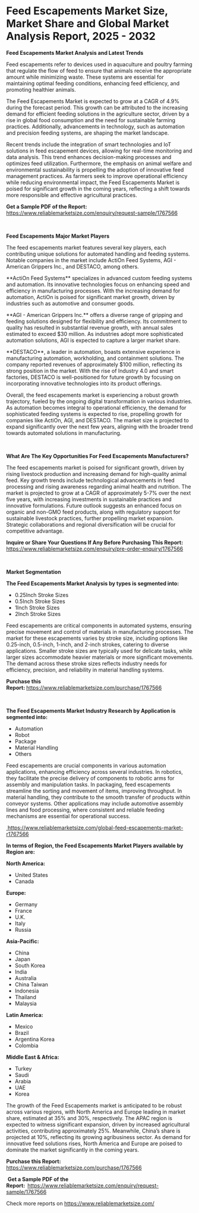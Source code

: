<p><h1>Feed Escapements Market Size, Market Share and Global Market Analysis Report, 2025 - 2032</h1></p><p><strong>Feed Escapements Market Analysis and Latest Trends</strong></p>
<p><p>Feed escapements refer to devices used in aquaculture and poultry farming that regulate the flow of feed to ensure that animals receive the appropriate amount while minimizing waste. These systems are essential for maintaining optimal feeding conditions, enhancing feed efficiency, and promoting healthier animals.</p><p>The Feed Escapements Market is expected to grow at a CAGR of 4.9% during the forecast period. This growth can be attributed to the increasing demand for efficient feeding solutions in the agriculture sector, driven by a rise in global food consumption and the need for sustainable farming practices. Additionally, advancements in technology, such as automation and precision feeding systems, are shaping the market landscape.</p><p>Recent trends include the integration of smart technologies and IoT solutions in feed escapement devices, allowing for real-time monitoring and data analysis. This trend enhances decision-making processes and optimizes feed utilization. Furthermore, the emphasis on animal welfare and environmental sustainability is propelling the adoption of innovative feed management practices. As farmers seek to improve operational efficiency while reducing environmental impact, the Feed Escapements Market is poised for significant growth in the coming years, reflecting a shift towards more responsible and effective agricultural practices.</p></p>
<p><strong>Get a Sample PDF of the Report:&nbsp;</strong> <a href="https://www.reliablemarketsize.com/enquiry/request-sample/1767566?utm_campaign=1840&utm_medium=2&utm_source=Github&utm_content=ia&utm_term=27022025&utm_id=feed-escapements">https://www.reliablemarketsize.com/enquiry/request-sample/1767566</a></p>
<p>&nbsp;</p>
<p><strong>Feed Escapements Major Market Players</strong></p>
<p><p>The feed escapements market features several key players, each contributing unique solutions for automated handling and feeding systems. Notable companies in the market include ActiOn Feed Systems, AGI - American Grippers Inc., and DESTACO, among others.</p><p>**ActiOn Feed Systems** specializes in advanced custom feeding systems and automation. Its innovative technologies focus on enhancing speed and efficiency in manufacturing processes. With the increasing demand for automation, ActiOn is poised for significant market growth, driven by industries such as automotive and consumer goods.</p><p>**AGI - American Grippers Inc.** offers a diverse range of gripping and feeding solutions designed for flexibility and efficiency. Its commitment to quality has resulted in substantial revenue growth, with annual sales estimated to exceed $30 million. As industries adopt more sophisticated automation solutions, AGI is expected to capture a larger market share.</p><p>**DESTACO**, a leader in automation, boasts extensive experience in manufacturing automation, workholding, and containment solutions. The company reported revenues of approximately $100 million, reflecting its strong position in the market. With the rise of Industry 4.0 and smart factories, DESTACO is well-positioned for future growth by focusing on incorporating innovative technologies into its product offerings.</p><p>Overall, the feed escapements market is experiencing a robust growth trajectory, fueled by the ongoing digital transformation in various industries. As automation becomes integral to operational efficiency, the demand for sophisticated feeding systems is expected to rise, propelling growth for companies like ActiOn, AGI, and DESTACO. The market size is projected to expand significantly over the next few years, aligning with the broader trend towards automated solutions in manufacturing.</p></p>
<p>&nbsp;</p>
<p><strong>What Are The Key Opportunities For Feed Escapements Manufacturers?</strong></p>
<p><p>The feed escapements market is poised for significant growth, driven by rising livestock production and increasing demand for high-quality animal feed. Key growth trends include technological advancements in feed processing and rising awareness regarding animal health and nutrition. The market is projected to grow at a CAGR of approximately 5-7% over the next five years, with increasing investments in sustainable practices and innovative formulations. Future outlook suggests an enhanced focus on organic and non-GMO feed products, along with regulatory support for sustainable livestock practices, further propelling market expansion. Strategic collaborations and regional diversification will be crucial for competitive advantage.</p></p>
<p><strong>Inquire or Share Your Questions If Any Before Purchasing This Report:</strong> <a href="https://www.reliablemarketsize.com/enquiry/pre-order-enquiry/1767566?utm_campaign=1840&utm_medium=2&utm_source=Github&utm_content=ia&utm_term=27022025&utm_id=feed-escapements">https://www.reliablemarketsize.com/enquiry/pre-order-enquiry/1767566</a></p>
<p>&nbsp;</p>
<p><strong>Market Segmentation</strong></p>
<p><strong>The Feed Escapements Market Analysis by types is segmented into:</strong></p>
<p><ul><li>0.25Inch Stroke Sizes</li><li>0.5Inch Stroke Sizes</li><li>1Inch Stroke Sizes</li><li>2Inch Stroke Sizes</li></ul></p>
<p><p>Feed escapements are critical components in automated systems, ensuring precise movement and control of materials in manufacturing processes. The market for these escapements varies by stroke size, including options like 0.25-inch, 0.5-inch, 1-inch, and 2-inch strokes, catering to diverse applications. Smaller stroke sizes are typically used for delicate tasks, while larger sizes accommodate heavier materials or more significant movements. The demand across these stroke sizes reflects industry needs for efficiency, precision, and reliability in material handling systems.</p></p>
<p><strong>Purchase this Report:&nbsp;</strong><a href="https://www.reliablemarketsize.com/purchase/1767566?utm_campaign=1840&utm_medium=2&utm_source=Github&utm_content=ia&utm_term=27022025&utm_id=feed-escapements">https://www.reliablemarketsize.com/purchase/1767566</a></p>
<p>&nbsp;</p>
<p><strong>The Feed Escapements Market Industry Research by Application is segmented into:</strong></p>
<p><ul><li>Automation</li><li>Robot</li><li>Package</li><li>Material Handling</li><li>Others</li></ul></p>
<p><p>Feed escapements are crucial components in various automation applications, enhancing efficiency across several industries. In robotics, they facilitate the precise delivery of components to robotic arms for assembly and manipulation tasks. In packaging, feed escapements streamline the sorting and movement of items, improving throughput. In material handling, they contribute to the smooth transfer of products within conveyor systems. Other applications may include automotive assembly lines and food processing, where consistent and reliable feeding mechanisms are essential for operational success.</p></p>
<p><a href="https://www.reliablemarketsize.com/global-feed-escapements-market-r1767566?utm_campaign=1840&utm_medium=2&utm_source=Github&utm_content=ia&utm_term=27022025&utm_id=feed-escapements">&nbsp;https://www.reliablemarketsize.com/global-feed-escapements-market-r1767566</a></p>
<p><strong>In terms of Region, the Feed Escapements Market Players available by Region are:</strong></p>
<p>
    <p> <strong> North America: </strong>
        <ul>
            <li>United States</li>
            <li>Canada</li>
        </ul>
        </p> 
    <p> <strong> Europe: </strong>
        <ul>
            <li>Germany</li>
            <li>France</li>
            <li>U.K.</li>
            <li>Italy</li>
            <li>Russia</li>
        </ul>
        </p> 
    <p> <strong> Asia-Pacific: </strong>
        <ul>
            <li>China</li>
            <li>Japan</li>
            <li>South Korea</li>
            <li>India</li>
            <li>Australia</li>
            <li>China Taiwan</li>
            <li>Indonesia</li>
            <li>Thailand</li>
            <li>Malaysia</li>
        </ul>
        </p> 
    <p> <strong> Latin America: </strong>
        <ul>
            <li>Mexico</li>
            <li>Brazil</li>
            <li>Argentina Korea</li>
            <li>Colombia</li>
        </ul>
        </p> 
    <p> <strong> Middle East & Africa: </strong>
        <ul>
            <li>Turkey</li>
            <li>Saudi</li>
            <li>Arabia</li>
            <li>UAE</li>
            <li>Korea</li>
        </ul>
    </p>
    </p>
<p><p>The growth of the Feed Escapements market is anticipated to be robust across various regions, with North America and Europe leading in market share, estimated at 35% and 30%, respectively. The APAC region is expected to witness significant expansion, driven by increased agricultural activities, contributing approximately 25%. Meanwhile, China’s share is projected at 10%, reflecting its growing agribusiness sector. As demand for innovative feed solutions rises, North America and Europe are poised to dominate the market significantly in the coming years.</p></p>
<p><strong>Purchase this Report: </strong><a href="https://www.reliablemarketsize.com/purchase/1767566?utm_campaign=1840&utm_medium=2&utm_source=Github&utm_content=ia&utm_term=27022025&utm_id=feed-escapements">https://www.reliablemarketsize.com/purchase/1767566</a></p>
<p>&nbsp;<strong>Get a Sample PDF of the Report:&nbsp;&nbsp;</strong><a href="https://www.reliablemarketsize.com/enquiry/request-sample/1767566?utm_campaign=1840&utm_medium=2&utm_source=Github&utm_content=ia&utm_term=27022025&utm_id=feed-escapements">https://www.reliablemarketsize.com/enquiry/request-sample/1767566</a></p>
<p><strong></strong></p>
<p>Check more reports on <a href="https://www.reliablemarketsize.com/?utm_campaign=1840&utm_medium=2&utm_source=Github&utm_content=ia&utm_term=27022025&utm_id=feed-escapements">https://www.reliablemarketsize.com/</a></p>